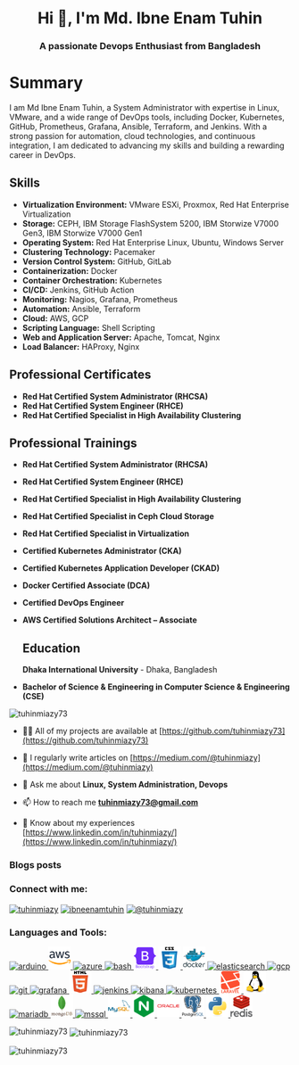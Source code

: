<h1 align="center">Hi 👋, I'm Md. Ibne Enam Tuhin</h1>
<h3 align="center">A passionate Devops Enthusiast from Bangladesh</h3>
<h1>Summary</h1>
<p>I am Md Ibne Enam Tuhin, a System Administrator with expertise in Linux, VMware, and a wide range of DevOps tools, including Docker, Kubernetes, GitHub, Prometheus, Grafana, Ansible, Terraform, and Jenkins. With a strong passion for automation, cloud technologies, and continuous integration, I am dedicated to advancing my skills and building a rewarding career in DevOps.</p>

<h2>Skills</h2>

- **Virtualization Environment:** VMware ESXi, Proxmox, Red Hat Enterprise Virtualization  
- **Storage:** CEPH, IBM Storage FlashSystem 5200, IBM Storwize V7000 Gen3, IBM Storwize V7000 Gen1  
- **Operating System:** Red Hat Enterprise Linux, Ubuntu, Windows Server  
- **Clustering Technology:** Pacemaker  
- **Version Control System:** GitHub, GitLab  
- **Containerization:** Docker  
- **Container Orchestration:** Kubernetes
- **CI/CD:** Jenkins, GitHub Action
- **Monitoring:** Nagios, Grafana, Prometheus  
- **Automation:** Ansible, Terraform  
- **Cloud:** AWS, GCP  
- **Scripting Language:** Shell Scripting  
- **Web and Application Server:** Apache, Tomcat, Nginx  
- **Load Balancer:** HAProxy, Nginx  

<h2>Professional Certificates</h2>

- **Red Hat Certified System Administrator (RHCSA)**  
- **Red Hat Certified System Engineer (RHCE)**  
- **Red Hat Certified Specialist in High Availability Clustering**

<h2>Professional Trainings</h2>

- **Red Hat Certified System Administrator (RHCSA)**  
- **Red Hat Certified System Engineer (RHCE)**  
- **Red Hat Certified Specialist in High Availability Clustering**
- **Red Hat Certified Specialist in Ceph Cloud Storage**  
- **Red Hat Certified Specialist in Virtualization**  
- **Certified Kubernetes Administrator (CKA)**
- **Certified Kubernetes Application Developer (CKAD)**
- **Docker Certified Associate (DCA)**  
- **Certified DevOps Engineer**  
- **AWS Certified Solutions Architect – Associate**

  <h2>Education</h2>
  <b>Dhaka International University</b> - Dhaka, Bangladesh </br>
 - **Bachelor of Science & Engineering in Computer Science & Engineering (CSE)**

<p align="left"> <img src="https://komarev.com/ghpvc/?username=tuhinmiazy73&label=Profile%20views&color=0e75b6&style=flat" alt="tuhinmiazy73" /> </p>


- 👨‍💻 All of my projects are available at [https://github.com/tuhinmiazy73](https://github.com/tuhinmiazy73)

- 📝 I regularly write articles on [https://medium.com/@tuhinmiazy](https://medium.com/@tuhinmiazy)

- 💬 Ask me about **Linux, System Administration, Devops**

- 📫 How to reach me **tuhinmiazy73@gmail.com**

- 📄 Know about my experiences [https://www.linkedin.com/in/tuhinmiazy/](https://www.linkedin.com/in/tuhinmiazy/)

### Blogs posts
<!-- BLOG-POST-LIST:START -->
<!-- BLOG-POST-LIST:END -->

<h3 align="left">Connect with me:</h3>
<p align="left">
<a href="https://linkedin.com/in/tuhinmiazy" target="blank"><img align="center" src="https://raw.githubusercontent.com/rahuldkjain/github-profile-readme-generator/master/src/images/icons/Social/linked-in-alt.svg" alt="tuhinmiazy" height="30" width="40" /></a>
<a href="https://fb.com/ibneenamtuhin" target="blank"><img align="center" src="https://raw.githubusercontent.com/rahuldkjain/github-profile-readme-generator/master/src/images/icons/Social/facebook.svg" alt="ibneenamtuhin" height="30" width="40" /></a>
<a href="https://medium.com/@tuhinmiazy" target="blank"><img align="center" src="https://raw.githubusercontent.com/rahuldkjain/github-profile-readme-generator/master/src/images/icons/Social/medium.svg" alt="@tuhinmiazy" height="30" width="40" /></a>
</p>

<h3 align="left">Languages and Tools:</h3>
<p align="left"> <a href="https://www.arduino.cc/" target="_blank" rel="noreferrer"> <img src="https://cdn.worldvectorlogo.com/logos/arduino-1.svg" alt="arduino" width="40" height="40"/> </a> <a href="https://aws.amazon.com" target="_blank" rel="noreferrer"> <img src="https://raw.githubusercontent.com/devicons/devicon/master/icons/amazonwebservices/amazonwebservices-original-wordmark.svg" alt="aws" width="40" height="40"/> </a> <a href="https://azure.microsoft.com/en-in/" target="_blank" rel="noreferrer"> <img src="https://www.vectorlogo.zone/logos/microsoft_azure/microsoft_azure-icon.svg" alt="azure" width="40" height="40"/> </a> <a href="https://www.gnu.org/software/bash/" target="_blank" rel="noreferrer"> <img src="https://www.vectorlogo.zone/logos/gnu_bash/gnu_bash-icon.svg" alt="bash" width="40" height="40"/> </a> <a href="https://getbootstrap.com" target="_blank" rel="noreferrer"> <img src="https://raw.githubusercontent.com/devicons/devicon/master/icons/bootstrap/bootstrap-plain-wordmark.svg" alt="bootstrap" width="40" height="40"/> </a> <a href="https://www.w3schools.com/css/" target="_blank" rel="noreferrer"> <img src="https://raw.githubusercontent.com/devicons/devicon/master/icons/css3/css3-original-wordmark.svg" alt="css3" width="40" height="40"/> </a> <a href="https://www.docker.com/" target="_blank" rel="noreferrer"> <img src="https://raw.githubusercontent.com/devicons/devicon/master/icons/docker/docker-original-wordmark.svg" alt="docker" width="40" height="40"/> </a> <a href="https://www.elastic.co" target="_blank" rel="noreferrer"> <img src="https://www.vectorlogo.zone/logos/elastic/elastic-icon.svg" alt="elasticsearch" width="40" height="40"/> </a> <a href="https://cloud.google.com" target="_blank" rel="noreferrer"> <img src="https://www.vectorlogo.zone/logos/google_cloud/google_cloud-icon.svg" alt="gcp" width="40" height="40"/> </a> <a href="https://git-scm.com/" target="_blank" rel="noreferrer"> <img src="https://www.vectorlogo.zone/logos/git-scm/git-scm-icon.svg" alt="git" width="40" height="40"/> </a> <a href="https://grafana.com" target="_blank" rel="noreferrer"> <img src="https://www.vectorlogo.zone/logos/grafana/grafana-icon.svg" alt="grafana" width="40" height="40"/> </a> <a href="https://www.w3.org/html/" target="_blank" rel="noreferrer"> <img src="https://raw.githubusercontent.com/devicons/devicon/master/icons/html5/html5-original-wordmark.svg" alt="html5" width="40" height="40"/> </a> <a href="https://www.jenkins.io" target="_blank" rel="noreferrer"> <img src="https://www.vectorlogo.zone/logos/jenkins/jenkins-icon.svg" alt="jenkins" width="40" height="40"/> </a> <a href="https://www.elastic.co/kibana" target="_blank" rel="noreferrer"> <img src="https://www.vectorlogo.zone/logos/elasticco_kibana/elasticco_kibana-icon.svg" alt="kibana" width="40" height="40"/> </a> <a href="https://kubernetes.io" target="_blank" rel="noreferrer"> <img src="https://www.vectorlogo.zone/logos/kubernetes/kubernetes-icon.svg" alt="kubernetes" width="40" height="40"/> </a> <a href="https://laravel.com/" target="_blank" rel="noreferrer"> <img src="https://raw.githubusercontent.com/devicons/devicon/master/icons/laravel/laravel-plain-wordmark.svg" alt="laravel" width="40" height="40"/> </a> <a href="https://www.linux.org/" target="_blank" rel="noreferrer"> <img src="https://raw.githubusercontent.com/devicons/devicon/master/icons/linux/linux-original.svg" alt="linux" width="40" height="40"/> </a> <a href="https://mariadb.org/" target="_blank" rel="noreferrer"> <img src="https://www.vectorlogo.zone/logos/mariadb/mariadb-icon.svg" alt="mariadb" width="40" height="40"/> </a> <a href="https://www.mongodb.com/" target="_blank" rel="noreferrer"> <img src="https://raw.githubusercontent.com/devicons/devicon/master/icons/mongodb/mongodb-original-wordmark.svg" alt="mongodb" width="40" height="40"/> </a> <a href="https://www.microsoft.com/en-us/sql-server" target="_blank" rel="noreferrer"> <img src="https://www.svgrepo.com/show/303229/microsoft-sql-server-logo.svg" alt="mssql" width="40" height="40"/> </a> <a href="https://www.mysql.com/" target="_blank" rel="noreferrer"> <img src="https://raw.githubusercontent.com/devicons/devicon/master/icons/mysql/mysql-original-wordmark.svg" alt="mysql" width="40" height="40"/> </a> <a href="https://www.nginx.com" target="_blank" rel="noreferrer"> <img src="https://raw.githubusercontent.com/devicons/devicon/master/icons/nginx/nginx-original.svg" alt="nginx" width="40" height="40"/> </a> <a href="https://www.oracle.com/" target="_blank" rel="noreferrer"> <img src="https://raw.githubusercontent.com/devicons/devicon/master/icons/oracle/oracle-original.svg" alt="oracle" width="40" height="40"/> </a> <a href="https://www.postgresql.org" target="_blank" rel="noreferrer"> <img src="https://raw.githubusercontent.com/devicons/devicon/master/icons/postgresql/postgresql-original-wordmark.svg" alt="postgresql" width="40" height="40"/> </a> <a href="https://www.python.org" target="_blank" rel="noreferrer"> <img src="https://raw.githubusercontent.com/devicons/devicon/master/icons/python/python-original.svg" alt="python" width="40" height="40"/> </a> <a href="https://redis.io" target="_blank" rel="noreferrer"> <img src="https://raw.githubusercontent.com/devicons/devicon/master/icons/redis/redis-original-wordmark.svg" alt="redis" width="40" height="40"/> </a> </p>

<p><img align="left" src="https://github-readme-stats.vercel.app/api/top-langs?username=tuhinmiazy73&show_icons=true&locale=en&layout=compact" alt="tuhinmiazy73" /></p>

<p>&nbsp;<img align="center" src="https://github-readme-stats.vercel.app/api?username=tuhinmiazy73&show_icons=true&locale=en" alt="tuhinmiazy73" /></p>

<p><img align="center" src="https://github-readme-streak-stats.herokuapp.com/?user=tuhinmiazy73&" alt="tuhinmiazy73" /></p>
